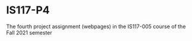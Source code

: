 # IS117-P4
The fourth project assignment (webpages) in the IS117-005 course of the Fall 2021 semester
